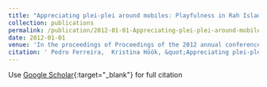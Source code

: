 ```yaml
---
title: "Appreciating plei-plei around mobiles: Playfulness in Rah Island"
collection: publications
permalink: /publication/2012-01-01-Appreciating-plei-plei-around-mobiles-Playfulness-in-Rah-Island
date: 2012-01-01
venue: 'In the proceedings of Proceedings of the 2012 annual conference on Human factors in computing systems'
citation: ' Pedro Ferreira,  Kristina Höök, &quot;Appreciating plei-plei around mobiles: Playfulness in Rah Island.&quot; In the proceedings of Proceedings of the 2012 annual conference on Human factors in computing systems, 2012.'
---
```

Use [Google Scholar](https://scholar.google.com/scholar?q=Appreciating+plei+plei+around+mobiles:+Playfulness+in+Rah+Island){:target="_blank"} for full citation